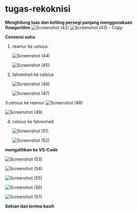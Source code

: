 # tugas-rekoknisi

**Menghitung luas dan keliling persegi panjang menggunakaan flowgorithm**
       ![Screenshot (42)](https://user-images.githubusercontent.com/91968610/139364322-ba4c670b-125f-4e69-bc3e-709c5b1d4250.png)
        ![Screenshot (43) - Copy](https://user-images.githubusercontent.com/91968610/139364340-8f41c867-bcbc-424f-856c-9e41bae433bf.png)

 **Conversi suhu**
 
 1. reamur ke celsius
 
     ![Screenshot (44)](https://user-images.githubusercontent.com/91968610/139363589-62edecaa-6643-4695-ae65-1195af590aeb.png)

   
    ![Screenshot (45)](https://user-images.githubusercontent.com/91968610/139363197-daa0853c-f14f-4a9c-bd77-596e7c08e8ae.png)
    
 2. fahrenheit ke celsius
 
      ![Screenshot (46)](https://user-images.githubusercontent.com/91968610/139363352-3d62701e-f593-4489-af23-9d8236ec8c46.png)
      
      ![Screenshot (47)](https://user-images.githubusercontent.com/91968610/139363386-40045b67-06d2-49f1-b659-e63122e9e7c3.png)
      
 3.celsius ke reamur
      ![Screenshot (48)](https://user-images.githubusercontent.com/91968610/139364096-20998b6d-ae31-43e7-8c0c-7cdcc3b18b29.png)
      
 ![Screenshot (49)](https://user-images.githubusercontent.com/91968610/139364470-0ce2fe0d-23b3-41d3-938b-dabbb6b51441.png)
  
       
4. celsius ke fahrenheit
 
    ![Screenshot (51)](https://user-images.githubusercontent.com/91968610/139363773-e6e2d9ec-1a39-49ed-bd0f-e0bfeda16999.png)
      
      ![Screenshot (52)](https://user-images.githubusercontent.com/91968610/139363819-5c00e762-382c-40d1-8ea6-50e288c55b2b.png)

**mengalihkan ke VS-Code**

  ![Screenshot (53)](https://user-images.githubusercontent.com/91968610/139363876-b287faee-9d72-4b8c-af87-0a2eacdb3a2a.png)
  
  ![Screenshot (54)](https://user-images.githubusercontent.com/91968610/139363910-f955b013-5919-4206-af1e-2d346dd9391d.png)
  
  ![Screenshot (55)](https://user-images.githubusercontent.com/91968610/139363943-61050492-1b57-4506-8e0d-5ba3e1bbddd1.png)
  
  ![Screenshot (56)](https://user-images.githubusercontent.com/91968610/139363959-31ef5ce9-9ec4-4e37-b037-71fcc26662c6.png)
  
  ![Screenshot (57)](https://user-images.githubusercontent.com/91968610/139363994-46b939cb-dd4e-427f-9cdd-e01ea105ed48.png)
  
  **Sekian dan terima kasih**

     
    
